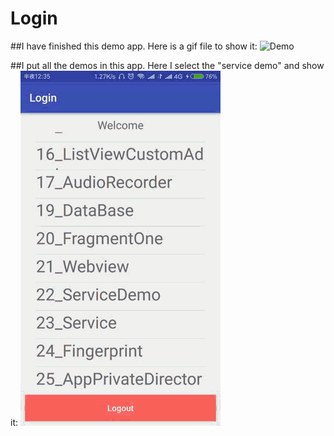 # Login
##I have finished this demo app. Here is a gif file to show it:
![Demo](demo_1.gif)

##I put all the demos in this app. Here I select the "service demo" and show it:
![Demo](demo_2.gif)
